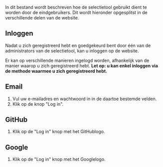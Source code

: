 In dit bestand wordt beschreven hoe de selectietool gebruikt dient te worden door de eindgebruikers. Dit wordt hieronder opgesplitst in de verschillende delen van de website.

## Inloggen

Nadat u zich geregistreerd hebt en goedgekeurd bent door één van de administrators van de selectietool, kan u inloggen op de website.

Er kan op verschillende manieren ingelogd worden, afhankelijk van de manier waarop u zich geregistreerd hebt. **Let op: u kan enkel inloggen via de methode waarmee u zich geregistreerd hebt.**

## Email
1. Vul uw e-mailadres en wachtwoord in in de daartoe bestemde velden.
2. Klik op de knop "Log in".

## GitHub
1. Klik op de "Log in" knop met het GitHublogo.

## Google
1. Klik op de "Log in" knop met het Googlelogo.